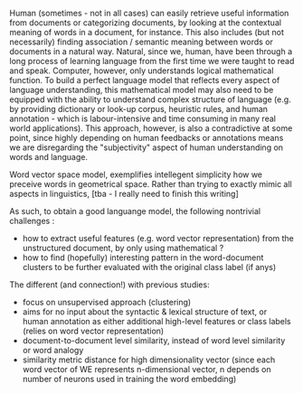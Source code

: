 
Human (sometimes - not in all cases) can easily retrieve useful information from documents or categorizing documents, by looking at the contextual meaning of  words in a document, for instance. This also includes (but not necessarily) finding association / semantic meaning between words or documents in a natural way. Natural, since we, human, have been through a long process of learning language from the first time we were taught to read and speak. Computer, however, only understands logical mathematical function. To build a perfect language model that reflects every aspect of language understanding, this mathematical model may also need to be equipped with the ability to understand complex structure of language (e.g. by providing dictionary or look-up corpus, heuristic rules, and human annotation - which is labour-intensive and time consuming in many real world applications). This approach, however, is also a contradictive at some point, since highly depending on human feedbacks or annotations means we are disregarding the "subjectivity" aspect of human understanding on words and language. 

Word vector space model, exemplifies intellegent simplicity how we preceive words in geometrical space. Rather than trying to exactly mimic all aspects in linguistics,  [tba - I really need to finish this writing]

As such, to obtain a good languange model, the following nontrivial challenges :
- how to extract useful features (e.g. word vector representation) from the unstructured document, by only using mathematical ?
- how to find (hopefully) interesting pattern in the word-document clusters to be further evaluated with the original class label (if anys)

The different (and connection!) with previous studies:
- focus on unsupervised approach (clustering)
- aims for no input about the syntactic & lexical structure of text, or human annotation as either additional high-level features or class labels (relies on word vector representation)
- document-to-document level similarity, instead of word level similarity or word analogy
- similarity metric distance for high dimensionality vector (since each word vector of WE represents n-dimensional vector, n depends on number of neurons used in training the word embedding)
